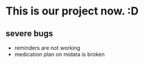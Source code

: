 # This is our project now. :D

## severe bugs
- reminders are not working
- medication plan on midata is broken
